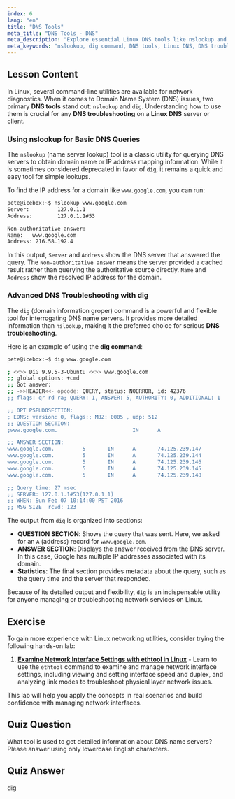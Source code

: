 ```yaml
---
index: 6
lang: "en"
title: "DNS Tools"
meta_title: "DNS Tools - DNS"
meta_description: "Explore essential Linux DNS tools like nslookup and the powerful dig command. This beginner-friendly Linux tutorial covers DNS queries and DNS troubleshooting techniques."
meta_keywords: "nslookup, dig command, DNS tools, Linux DNS, DNS troubleshooting, name server lookup, Linux tutorial, beginner Linux"
---
```


## Lesson Content

In Linux, several command-line utilities are available for network diagnostics. When it comes to Domain Name System (DNS) issues, two primary **DNS tools** stand out: `nslookup` and `dig`. Understanding how to use them is crucial for any **DNS troubleshooting** on a **Linux DNS** server or client.

### Using nslookup for Basic DNS Queries

The `nslookup` (name server lookup) tool is a classic utility for querying DNS servers to obtain domain name or IP address mapping information. While it is sometimes considered deprecated in favor of `dig`, it remains a quick and easy tool for simple lookups.

To find the IP address for a domain like `www.google.com`, you can run:

```bash
pete@icebox:~$ nslookup www.google.com
Server:         127.0.1.1
Address:        127.0.1.1#53

Non-authoritative answer:
Name:   www.google.com
Address: 216.58.192.4
```

In this output, `Server` and `Address` show the DNS server that answered the query. The `Non-authoritative answer` means the server provided a cached result rather than querying the authoritative source directly. `Name` and `Address` show the resolved IP address for the domain.

### Advanced DNS Troubleshooting with dig

The `dig` (domain information groper) command is a powerful and flexible tool for interrogating DNS name servers. It provides more detailed information than `nslookup`, making it the preferred choice for serious **DNS troubleshooting**.

Here is an example of using the **dig command**:

```bash
pete@icebox:~$ dig www.google.com

; <<>> DiG 9.9.5-3-Ubuntu <<>> www.google.com
;; global options: +cmd
;; Got answer:
;; ->>HEADER<<- opcode: QUERY, status: NOERROR, id: 42376
;; flags: qr rd ra; QUERY: 1, ANSWER: 5, AUTHORITY: 0, ADDITIONAL: 1

;; OPT PSEUDOSECTION:
; EDNS: version: 0, flags:; MBZ: 0005 , udp: 512
;; QUESTION SECTION:
;www.google.com.                        IN      A

;; ANSWER SECTION:
www.google.com.         5       IN      A       74.125.239.147
www.google.com.         5       IN      A       74.125.239.144
www.google.com.         5       IN      A       74.125.239.146
www.google.com.         5       IN      A       74.125.239.145
www.google.com.         5       IN      A       74.125.239.148

;; Query time: 27 msec
;; SERVER: 127.0.1.1#53(127.0.1.1)
;; WHEN: Sun Feb 07 10:14:00 PST 2016
;; MSG SIZE  rcvd: 123
```

The output from `dig` is organized into sections:

- **QUESTION SECTION**: Shows the query that was sent. Here, we asked for an `A` (address) record for `www.google.com`.
- **ANSWER SECTION**: Displays the answer received from the DNS server. In this case, Google has multiple IP addresses associated with its domain.
- **Statistics**: The final section provides metadata about the query, such as the query time and the server that responded.

Because of its detailed output and flexibility, `dig` is an indispensable utility for anyone managing or troubleshooting network services on Linux.

## Exercise

To gain more experience with Linux networking utilities, consider trying the following hands-on lab:

1. **[Examine Network Interface Settings with ethtool in Linux](https://labex.io/labs/comptia-examine-network-interface-settings-with-ethtool-in-linux-592759)** - Learn to use the `ethtool` command to examine and manage network interface settings, including viewing and setting interface speed and duplex, and analyzing link modes to troubleshoot physical layer network issues.

This lab will help you apply the concepts in real scenarios and build confidence with managing network interfaces.

## Quiz Question

What tool is used to get detailed information about DNS name servers? Please answer using only lowercase English characters.

## Quiz Answer

dig
